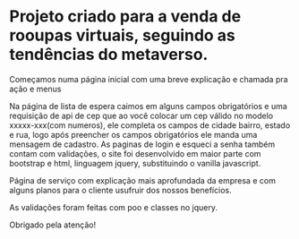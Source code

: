 # Projeto criado para a venda de rooupas virtuais, seguindo as tendências do metaverso.

Começamos numa página inicial com uma breve explicação e chamada pra ação e menus

Na página de lista de espera caimos em alguns campos obrigatórios e uma requisição de api de cep que ao você colocar um cep válido no modelo xxxxx-xxx(com numeros), 
ele completa os campos de cidade bairro, estado e rua, logo após preencher os campos obrigatórios ele manda uma mensagem de cadastro. 
As paginas de login e esqueci a senha também contam com validações, o site foi desenvolvido em maior parte com bootstrap e html, linguagem jquery, 
substituindo o vanilla javascript.

Página de serviço com explicação mais aprofundada da empresa e com alguns planos para o cliente usufruir dos nossos benefícios.

As validações foram feitas com poo e classes no jquery.

Obrigado pela atenção!
